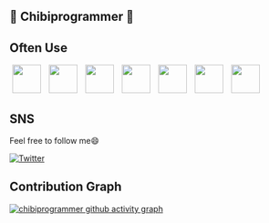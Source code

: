 ## 🌱 Chibiprogrammer 🌱

## Often Use
<a href="https://avatars.githubusercontent.com/ruby"><img src="https://avatars.githubusercontent.com/ruby" style="width: 50px;" hspace="5"></a>
<a href="https://avatars.githubusercontent.com/rails"><img src="https://avatars.githubusercontent.com/rails" style="width: 50px;" hspace="5"></a>
<a href="https://avatars.githubusercontent.com/rails"><img src="https://avatars.githubusercontent.com/vuejs" style="width: 50px;" hspace="5"></a>
<a href="https://avatars.githubusercontent.com/webpack"><img src="https://avatars.githubusercontent.com/webpack" style="width: 50px;" hspace="5"></a>
<a href="https://avatars.githubusercontent.com/twbs"><img src="https://avatars.githubusercontent.com/twbs" style="width: 50px;" hspace="5"></a>
<a href="https://avatars.githubusercontent.com/slim-template"><img src="https://avatars.githubusercontent.com/slim-template" style="width: 50px;" hspace="5"></a>
<a href="https://avatars.githubusercontent.com/docker"><img src="https://avatars.githubusercontent.com/docker" style="width: 50px;" hspace="5"></a>

## SNS
Feel free to follow me:smile:

[![Twitter](https://img.shields.io/twitter/follow/chibiprogrammer?style=social)](https://twitter.com/intent/follow?screen_name=chibiprogrammer)

## Contribution Graph

[![chibiprogrammer github activity graph](https://activity-graph.herokuapp.com/graph?username=chibiprogrammer&theme=github)](https://github.com/ashutosh00710/github-readme-activity-graph)

<!--
**chibiProgrammer/chibiprogrammer** is a ✨ _special_ ✨ repository because its `README.md` (this file) appears on your GitHub profile.

Here are some ideas to get you started:

- 🔭 I’m currently working on ...
- 🌱 I’m currently learning ...
- 👯 I’m looking to collaborate on ...
- 🤔 I’m looking for help with ...
- 💬 Ask me about ...
- 📫 How to reach me: ...
- 😄 Pronouns: ...
- ⚡ Fun fact: ...
-->
